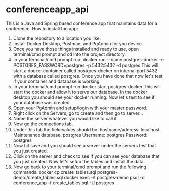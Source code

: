 # conferenceapp_api
This is a Java and Spring based conference app that maintains data for a conference.
How to install the app:
1. Clone the repository to a location you like.
2. Install Docker Desktop, Postman, and PgAdmin for you device.
3. Once you have those things installed and ready to use, open terminal/cmd prompt and cd into the project directory.
4. In your terminal/cmd prompt run: docker run --name postgres-docker -e POSTGRES_PASSWORD=postgres -p 5432:5432 -d postgres
   This will start a docker container called postgres-docker on internal port 5432 with a database called postgres.
   Once you have done that now let's test if your container and database is working.
5. In your terminal/cmd prompt run docker start postgres-docker
   This will start the docker and allow it to serve our database. In the docker desktop you should see your docker running.
   Now let's test to see if your database was created.
6. Open your PgAdmin and setup/login with your master password.
7. Right click on the Servers, go to create and then go to server...
8. Name the server whatever you would like to call it.
9. Now go the connections tab.
10. Under this tab the field:values should be:
    hostname/address: localhost
    Maintenance database: postgres
    Username: postgres
    Password: postgres
11. Now hit save and you should see a server under the servers test that you just created.
12. Click on the server and check to see if you can see your database that you just created.
    Now let's setup the tables and install the data.
13. Now go back to your terminal/cmd prompt and run the following commands:
    docker cp create_tables.sql postgres-demo:/create_tables.sql
    docker exec -it postgres-demo psql -d conference_app -f create_tables.sql -U postgres
